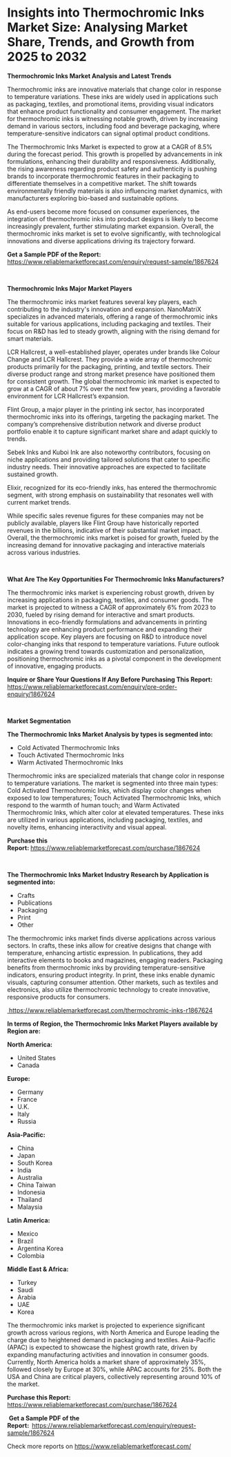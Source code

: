 <p><h1>Insights into Thermochromic Inks Market Size: Analysing Market Share, Trends, and Growth from 2025 to 2032</h1></p><p><strong>Thermochromic Inks Market Analysis and Latest Trends</strong></p>
<p><p>Thermochromic inks are innovative materials that change color in response to temperature variations. These inks are widely used in applications such as packaging, textiles, and promotional items, providing visual indicators that enhance product functionality and consumer engagement. The market for thermochromic inks is witnessing notable growth, driven by increasing demand in various sectors, including food and beverage packaging, where temperature-sensitive indicators can signal optimal product conditions. </p><p>The Thermochromic Inks Market is expected to grow at a CAGR of 8.5% during the forecast period. This growth is propelled by advancements in ink formulations, enhancing their durability and responsiveness. Additionally, the rising awareness regarding product safety and authenticity is pushing brands to incorporate thermochromic features in their packaging to differentiate themselves in a competitive market. The shift towards environmentally friendly materials is also influencing market dynamics, with manufacturers exploring bio-based and sustainable options. </p><p>As end-users become more focused on consumer experiences, the integration of thermochromic inks into product designs is likely to become increasingly prevalent, further stimulating market expansion. Overall, the thermochromic inks market is set to evolve significantly, with technological innovations and diverse applications driving its trajectory forward.</p></p>
<p><strong>Get a Sample PDF of the Report:&nbsp;</strong> <a href="https://www.reliablemarketforecast.com/enquiry/request-sample/1867624?utm_campaign=2478&utm_medium=2&utm_source=Github&utm_content=ia&utm_term=27032025&utm_id=thermochromic-inks">https://www.reliablemarketforecast.com/enquiry/request-sample/1867624</a></p>
<p>&nbsp;</p>
<p><strong>Thermochromic Inks Major Market Players</strong></p>
<p><p>The thermochromic inks market features several key players, each contributing to the industry's innovation and expansion. NanoMatriX specializes in advanced materials, offering a range of thermochromic inks suitable for various applications, including packaging and textiles. Their focus on R&D has led to steady growth, aligning with the rising demand for smart materials.</p><p>LCR Hallcrest, a well-established player, operates under brands like Colour Change and LCR Hallcrest. They provide a wide array of thermochromic products primarily for the packaging, printing, and textile sectors. Their diverse product range and strong market presence have positioned them for consistent growth. The global thermochromic ink market is expected to grow at a CAGR of about 7% over the next few years, providing a favorable environment for LCR Hallcrest’s expansion.</p><p>Flint Group, a major player in the printing ink sector, has incorporated thermochromic inks into its offerings, targeting the packaging market. The company’s comprehensive distribution network and diverse product portfolio enable it to capture significant market share and adapt quickly to trends.</p><p>Sebek Inks and Kuboi Ink are also noteworthy contributors, focusing on niche applications and providing tailored solutions that cater to specific industry needs. Their innovative approaches are expected to facilitate sustained growth.</p><p>Elixir, recognized for its eco-friendly inks, has entered the thermochromic segment, with strong emphasis on sustainability that resonates well with current market trends. </p><p>While specific sales revenue figures for these companies may not be publicly available, players like Flint Group have historically reported revenues in the billions, indicative of their substantial market impact. Overall, the thermochromic inks market is poised for growth, fueled by the increasing demand for innovative packaging and interactive materials across various industries.</p></p>
<p>&nbsp;</p>
<p><strong>What Are The Key Opportunities For Thermochromic Inks Manufacturers?</strong></p>
<p><p>The thermochromic inks market is experiencing robust growth, driven by increasing applications in packaging, textiles, and consumer goods. The market is projected to witness a CAGR of approximately 6% from 2023 to 2030, fueled by rising demand for interactive and smart products. Innovations in eco-friendly formulations and advancements in printing technology are enhancing product performance and expanding their application scope. Key players are focusing on R&D to introduce novel color-changing inks that respond to temperature variations. Future outlook indicates a growing trend towards customization and personalization, positioning thermochromic inks as a pivotal component in the development of innovative, engaging products.</p></p>
<p><strong>Inquire or Share Your Questions If Any Before Purchasing This Report:</strong> <a href="https://www.reliablemarketforecast.com/enquiry/pre-order-enquiry/1867624?utm_campaign=2478&utm_medium=2&utm_source=Github&utm_content=ia&utm_term=27032025&utm_id=thermochromic-inks">https://www.reliablemarketforecast.com/enquiry/pre-order-enquiry/1867624</a></p>
<p>&nbsp;</p>
<p><strong>Market Segmentation</strong></p>
<p><strong>The Thermochromic Inks Market Analysis by types is segmented into:</strong></p>
<p><ul><li>Cold Activated Thermochromic Inks</li><li>Touch Activated Thermochromic Inks</li><li>Warm Activated Thermochromic Inks</li></ul></p>
<p><p>Thermochromic inks are specialized materials that change color in response to temperature variations. The market is segmented into three main types: Cold Activated Thermochromic Inks, which display color changes when exposed to low temperatures; Touch Activated Thermochromic Inks, which respond to the warmth of human touch; and Warm Activated Thermochromic Inks, which alter color at elevated temperatures. These inks are utilized in various applications, including packaging, textiles, and novelty items, enhancing interactivity and visual appeal.</p></p>
<p><strong>Purchase this Report:&nbsp;</strong><a href="https://www.reliablemarketforecast.com/purchase/1867624?utm_campaign=2478&utm_medium=2&utm_source=Github&utm_content=ia&utm_term=27032025&utm_id=thermochromic-inks">https://www.reliablemarketforecast.com/purchase/1867624</a></p>
<p>&nbsp;</p>
<p><strong>The Thermochromic Inks Market Industry Research by Application is segmented into:</strong></p>
<p><ul><li>Crafts</li><li>Publications</li><li>Packaging</li><li>Print</li><li>Other</li></ul></p>
<p><p>The thermochromic inks market finds diverse applications across various sectors. In crafts, these inks allow for creative designs that change with temperature, enhancing artistic expression. In publications, they add interactive elements to books and magazines, engaging readers. Packaging benefits from thermochromic inks by providing temperature-sensitive indicators, ensuring product integrity. In print, these inks enable dynamic visuals, capturing consumer attention. Other markets, such as textiles and electronics, also utilize thermochromic technology to create innovative, responsive products for consumers.</p></p>
<p><a href="https://www.reliablemarketforecast.com/thermochromic-inks-r1867624?utm_campaign=2478&utm_medium=2&utm_source=Github&utm_content=ia&utm_term=27032025&utm_id=thermochromic-inks">&nbsp;https://www.reliablemarketforecast.com/thermochromic-inks-r1867624</a></p>
<p><strong>In terms of Region, the Thermochromic Inks Market Players available by Region are:</strong></p>
<p>
    <p> <strong> North America: </strong>
        <ul>
            <li>United States</li>
            <li>Canada</li>
        </ul>
        </p> 
    <p> <strong> Europe: </strong>
        <ul>
            <li>Germany</li>
            <li>France</li>
            <li>U.K.</li>
            <li>Italy</li>
            <li>Russia</li>
        </ul>
        </p> 
    <p> <strong> Asia-Pacific: </strong>
        <ul>
            <li>China</li>
            <li>Japan</li>
            <li>South Korea</li>
            <li>India</li>
            <li>Australia</li>
            <li>China Taiwan</li>
            <li>Indonesia</li>
            <li>Thailand</li>
            <li>Malaysia</li>
        </ul>
        </p> 
    <p> <strong> Latin America: </strong>
        <ul>
            <li>Mexico</li>
            <li>Brazil</li>
            <li>Argentina Korea</li>
            <li>Colombia</li>
        </ul>
        </p> 
    <p> <strong> Middle East & Africa: </strong>
        <ul>
            <li>Turkey</li>
            <li>Saudi</li>
            <li>Arabia</li>
            <li>UAE</li>
            <li>Korea</li>
        </ul>
    </p>
    </p>
<p><p>The thermochromic inks market is projected to experience significant growth across various regions, with North America and Europe leading the charge due to heightened demand in packaging and textiles. Asia-Pacific (APAC) is expected to showcase the highest growth rate, driven by expanding manufacturing activities and innovation in consumer goods. Currently, North America holds a market share of approximately 35%, followed closely by Europe at 30%, while APAC accounts for 25%. Both the USA and China are critical players, collectively representing around 10% of the market.</p></p>
<p><strong>Purchase this Report: </strong><a href="https://www.reliablemarketforecast.com/purchase/1867624?utm_campaign=2478&utm_medium=2&utm_source=Github&utm_content=ia&utm_term=27032025&utm_id=thermochromic-inks">https://www.reliablemarketforecast.com/purchase/1867624</a></p>
<p>&nbsp;<strong>Get a Sample PDF of the Report:&nbsp;&nbsp;</strong><a href="https://www.reliablemarketforecast.com/enquiry/request-sample/1867624?utm_campaign=2478&utm_medium=2&utm_source=Github&utm_content=ia&utm_term=27032025&utm_id=thermochromic-inks">https://www.reliablemarketforecast.com/enquiry/request-sample/1867624</a></p>
<p><strong></strong></p>
<p>Check more reports on <a href="https://www.reliablemarketforecast.com/?utm_campaign=2478&utm_medium=2&utm_source=Github&utm_content=ia&utm_term=27032025&utm_id=thermochromic-inks">https://www.reliablemarketforecast.com/</a></p>
